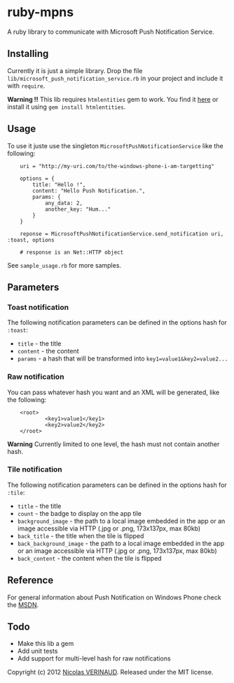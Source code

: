# ruby-mpns

A ruby library to communicate with Microsoft Push Notification Service.

## Installing

Currently it is just a simple library.
Drop the file `lib/microsoft_push_notification_service.rb` in your project and include it with `require`.

**Warning !!** This lib requires `htmlentities` gem to work. You find it [here](https://github.com/threedaymonk/htmlentities) 
or install it using `gem install htmlentities`.

## Usage

To use it juste use the singleton `MicrosoftPushNotificationService` like the following:

		uri = "http://my-uri.com/to/the-windows-phone-i-am-targetting"

		options = {
			title: "Hello !",
			content: "Hello Push Notification.",
			params: {
				any_data: 2,
				another_key: "Hum..."
			}
		}

		reponse = MicrosoftPushNotificationService.send_notification uri, :toast, options

		# response is an Net::HTTP object

See `sample_usage.rb` for more samples.

## Parameters

### Toast notification

The following notification parameters can be defined in the options hash for `:toast`:

* `title` - the title
* `content` - the content
* `params` - a hash that will be transformed into `key1=value1&key2=value2...`

### Raw notification

You can pass whatever hash you want and an XML will be generated, like the following:

		<root>
				<key1>value1</key1>
				<key2>value2</key2>
		</root>

**Warning** Currently limited to one level, the hash must not contain another hash.

### Tile notification

The following notification parameters can be defined in the options hash for `:tile`:

* `title` - the title
* `count` - the badge to display on the app tile
* `background_image` - the path to a local image embedded in the app or an image accessible via HTTP (.jpg or .png, 173x137px, max 80kb)
* `back_title` - the title when the tile is flipped
* `back_background_image` - the path to a local image embedded in the app or an image accessible via HTTP (.jpg or .png, 173x137px, max 80kb)
* `back_content` - the content when the tile is flipped

## Reference

For general information about Push Notification on Windows Phone check the [MSDN](http://msdn.microsoft.com/en-us/library/hh202945\(v=vs.92\).aspx).

## Todo

* Make this lib a gem
* Add unit tests
* Add support for multi-level hash for raw notifications

Copyright (c) 2012 [Nicolas VERINAUD](http://www.nverinaud.com). Released under the MIT license.


